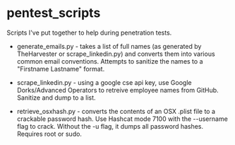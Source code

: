 # pentest_scripts
Scripts I've put together to help during penetration tests.

- generate_emails.py - takes a list of full names (as generated by TheHarvester or scrape_linkedin.py) and converts them into various common email conventions. Attempts to sanitize the names to a "Firstname Lastname" format.

- scrape_linkedin.py - using a google cse api key, use Google Dorks/Advanced Operators to retreive employee names from GitHub. Sanitize and dump to a list.  
  
- retrieve_osxhash.py - converts the contents of an OSX .plist file to a crackable password hash. Use Hashcat mode 7100 with the --username flag to crack. Without the -u flag, it dumps all password hashes. Requires root or sudo.